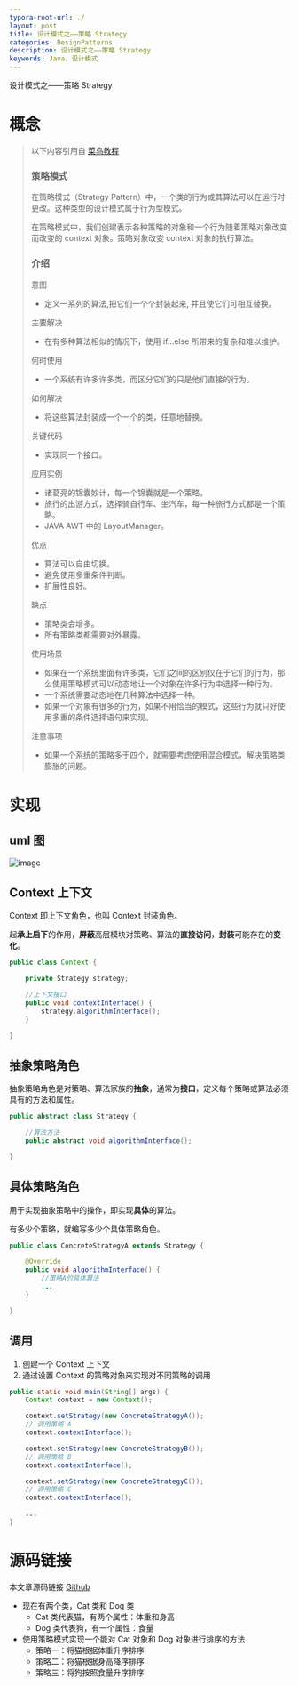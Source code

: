 ```yaml
---
typora-root-url: ./
layout: post
title: 设计模式之——策略 Strategy
categories: DesignPatterns
description: 设计模式之——策略 Strategy
keywords: Java，设计模式
---
```


设计模式之——策略 Strategy

# 概念

> 以下内容引用自 [菜鸟教程](https://www.runoob.com/design-pattern/strategy-pattern.html)
> 
> ### 策略模式
> 在策略模式（Strategy Pattern）中，一个类的行为或其算法可以在运行时更改。这种类型的设计模式属于行为型模式。
> 
> 在策略模式中，我们创建表示各种策略的对象和一个行为随着策略对象改变而改变的 context 对象。策略对象改变 context 对象的执行算法。
> 
> ### 介绍
> 意图
> - 定义一系列的算法,把它们一个个封装起来, 并且使它们可相互替换。
> 
> 主要解决
> - 在有多种算法相似的情况下，使用 if...else 所带来的复杂和难以维护。
> 
> 何时使用
> - 一个系统有许多许多类，而区分它们的只是他们直接的行为。
> 
> 如何解决
> - 将这些算法封装成一个一个的类，任意地替换。
> 
> 关键代码
> - 实现同一个接口。
> 
> 应用实例
> - 诸葛亮的锦囊妙计，每一个锦囊就是一个策略。 
> - 旅行的出游方式，选择骑自行车、坐汽车，每一种旅行方式都是一个策略。 
> - JAVA AWT 中的 LayoutManager。
> 
> 优点
> - 算法可以自由切换。
> - 避免使用多重条件判断。 
> - 扩展性良好。
> 
> 缺点
> - 策略类会增多。 
> - 所有策略类都需要对外暴露。
> 
> 使用场景
> - 如果在一个系统里面有许多类，它们之间的区别仅在于它们的行为，那么使用策略模式可以动态地让一个对象在许多行为中选择一种行为。
> - 一个系统需要动态地在几种算法中选择一种。 
> - 如果一个对象有很多的行为，如果不用恰当的模式，这些行为就只好使用多重的条件选择语句来实现。
> 
> 注意事项
> - 如果一个系统的策略多于四个，就需要考虑使用混合模式，解决策略类膨胀的问题。

# 实现

## uml 图<br>
![image](/assets/uml.png)

## Context 上下文

Context 即上下文角色，也叫 Context 封装角色。<br>

起**承上启下**的作用，**屏蔽**高层模块对策略、算法的**直接访问**，**封装**可能存在的**变化**。

```java
public class Context {

	private Strategy strategy;

	//上下文接口
	public void contextInterface() {
		strategy.algorithmInterface();
	}

}
```

## 抽象策略角色

抽象策略角色是对策略、算法家族的**抽象**，通常为**接口**，定义每个策略或算法必须具有的方法和属性。
```java
public abstract class Strategy {

	//算法方法
	public abstract void algorithmInterface();

}
```

## 具体策略角色

用于实现抽象策略中的操作，即实现**具体**的算法。

有多少个策略，就编写多少个具体策略角色。

```java
public class ConcreteStrategyA extends Strategy {

	@Override
	public void algorithmInterface() {
		//策略A的具体算法
		...
	}

}
```

## 调用
1. 创建一个 Context 上下文
2. 通过设置 Context 的策略对象来实现对不同策略的调用

```java
public static void main(String[] args) {
	Context context = new Context();

	context.setStrategy(new ConcreteStrategyA());
	// 调用策略 A
	context.contextInterface();

	context.setStrategy(new ConcreteStrategyB());
	// 调用策略 B
	context.contextInterface();

	context.setStrategy(new ConcreteStrategyC());
	// 调用策略 C
	context.contextInterface();

	...
}
```
	  
# 源码链接
本文章源码链接 [Github](https://github.com/kekaiyuan/designpatterns/tree/main/src/main/java/com/kky/dp/strategy)
- 现在有两个类，Cat 类和 Dog 类
	- Cat 类代表猫，有两个属性：体重和身高
	- Dog 类代表狗，有一个属性：食量
- 使用策略模式实现一个能对 Cat 对象和 Dog 对象进行排序的方法
	- 策略一：将猫根据体重升序排序
	- 策略二：将猫根据身高降序排序
	- 策略三：将狗按照食量升序排序